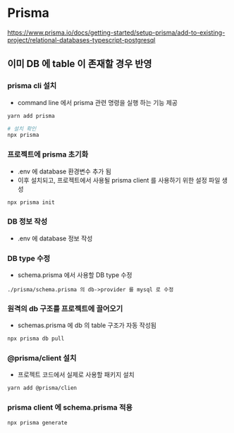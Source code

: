 # Prisma
https://www.prisma.io/docs/getting-started/setup-prisma/add-to-existing-project/relational-databases-typescript-postgresql

## 이미 DB 에 table 이 존재할 경우 반영
### prisma cli 설치 
- command line 에서 prisma 관련 명령을 실행 하는 기능 제공
```bash
yarn add prisma

# 설치 확인
npx prisma
```

### 프로젝트에 prisma 초기화
- .env 에 database 환경변수 추가 됨
- 이후 설치되고, 프로젝트에서 사용될 prisma client 를 사용하기 위한 설정 파일 생성
```bash
npx prisma init
```

### DB 정보 작성
- .env 에 database 정보 작성

### DB type 수정
- schema.prisma 에서 사용할 DB type 수정
```prisma
./prisma/schema.prisma 의 db->provider 를 mysql 로 수정
```

### 원격의 db 구조를 프로젝트에 끌어오기
- schemas.prisma 에 db 의 table 구조가 자동 작성됨
```bash
npx prisma db pull
```


### @prisma/client 설치
- 프로젝트 코드에서 실제로 사용할 패키지 설치
```bash
yarn add @prisma/clien
```

### prisma client 에 schema.prisma 적용
```bash
npx prisma generate
```
